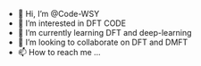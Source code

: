- 👋 Hi, I’m @Code-WSY
- 👀 I’m interested in DFT CODE
- 🌱 I’m currently learning DFT and deep-learning
- 💞️ I’m looking to collaborate on DFT and DMFT
- 📫 How to reach me ...

<!---
Code-WSY/Code-WSY is a ✨ special ✨ repository because its `README.md` (this file) appears on your GitHub profile.
You can click the Preview link to take a look at your changes.
--->
